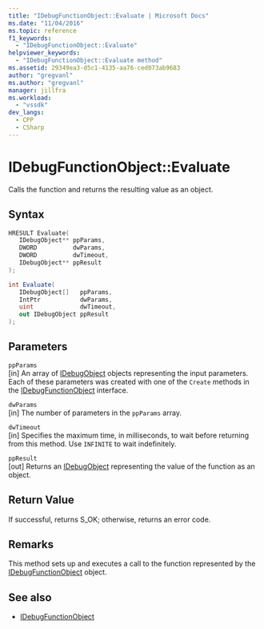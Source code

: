 ```yaml
---
title: "IDebugFunctionObject::Evaluate | Microsoft Docs"
ms.date: "11/04/2016"
ms.topic: reference
f1_keywords:
  - "IDebugFunctionObject::Evaluate"
helpviewer_keywords:
  - "IDebugFunctionObject::Evaluate method"
ms.assetid: 29349ea3-d5c1-4135-aa76-ced073ab9683
author: "gregvanl"
ms.author: "gregvanl"
manager: jillfra
ms.workload:
  - "vssdk"
dev_langs:
  - CPP
  - CSharp
---
```

# IDebugFunctionObject::Evaluate
Calls the function and returns the resulting value as an object.

## Syntax

```cpp
HRESULT Evaluate( 
   IDebugObject** ppParams,
   DWORD          dwParams,
   DWORD          dwTimeout,
   IDebugObject** ppResult
);
```

```csharp
int Evaluate(
   IDebugObject[]   ppParams,
   IntPtr           dwParams,
   uint             dwTimeout,
   out IDebugObject ppResult
);
```

## Parameters
`ppParams`\
[in] An array of [IDebugObject](../../../extensibility/debugger/reference/idebugobject.md) objects representing the input parameters. Each of these parameters was created with one of the `Create` methods in the [IDebugFunctionObject](../../../extensibility/debugger/reference/idebugfunctionobject.md) interface.

`dwParams`\
[in] The number of parameters in the `ppParams` array.

`dwTimeout`\
[in] Specifies the maximum time, in milliseconds, to wait before returning from this method. Use `INFINITE` to wait indefinitely.

`ppResult`\
[out] Returns an [IDebugObject](../../../extensibility/debugger/reference/idebugobject.md) representing the value of the function as an object.

## Return Value
 If successful, returns S_OK; otherwise, returns an error code.

## Remarks
 This method sets up and executes a call to the function represented by the [IDebugFunctionObject](../../../extensibility/debugger/reference/idebugfunctionobject.md) object.

## See also
- [IDebugFunctionObject](../../../extensibility/debugger/reference/idebugfunctionobject.md)
